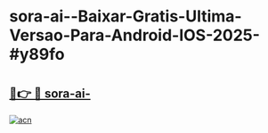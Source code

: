 # sora-ai--Baixar-Gratis-Ultima-Versao-Para-Android-IOS-2025-#y89fo

# <h2><a href="https://ainizakaria.my?title=sora-ai-&ref=24M">🔗👉 🔴 sora-ai-</a></h2>

[![acn](https://github.com/user-attachments/assets/0f9c940e-d8b0-45ae-aac7-cd30a18b3e1c)](https://ainizakaria.my?title=sora-ai-&ref=24M)

